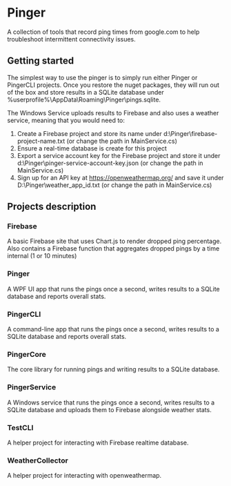 # Pinger

A collection of tools that record ping times from google.com to help troubleshoot intermittent connectivity issues.

## Getting started

The simplest way to use the pinger is to simply run either Pinger or PingerCLI projects.
Once you restore the nuget packages, they will run out of the box and store results in a SQLite database under %userprofile%\AppData\Roaming\Pinger\pings.sqlite.

The Windows Service uploads results to Firebase and also uses a weather service, meaning that you would need to:

1. Create a Firebase project and store its name under d:\Pinger\firebase-project-name.txt (or change the path in MainService.cs)
2. Ensure a real-time database is create for this project
3. Export a service account key for the Firebase project and store it under d:\Pinger\pinger-service-account-key.json (or change the path in MainService.cs)
4. Sign up for an API key at https://openweathermap.org/ and save it under D:\Pinger\weather_app_id.txt (or change the path in MainService.cs)

## Projects description

### Firebase

A basic Firebase site that uses Chart.js to render dropped ping percentage.
Also contains a Firebase function that aggregates dropped pings by a time internal (1 or 10 minutes)

### Pinger

A WPF UI app that runs the pings once a second, writes results to a SQLite database and reports overall stats.

### PingerCLI

A command-line app that runs the pings once a second, writes results to a SQLite database and reports overall stats.

### PingerCore

The core library for running pings and writing results to a SQLite database.

### PingerService

A Windows service that runs the pings once a second, writes results to a SQLite database and uploads them to Firebase alongside weather stats.

### TestCLI

A helper project for interacting with Firebase realtime database.

### WeatherCollector

A helper project for interacting with openweathermap.
